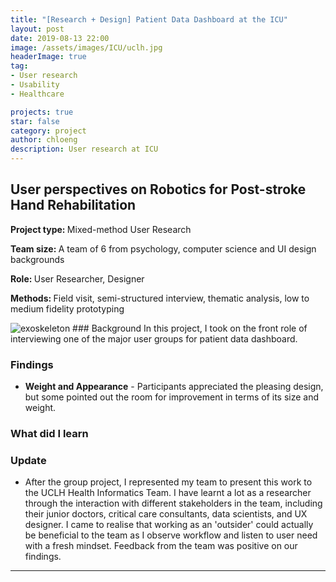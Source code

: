 ```yaml
---
title: "[Research + Design] Patient Data Dashboard at the ICU"
layout: post
date: 2019-08-13 22:00
image: /assets/images/ICU/uclh.jpg
headerImage: true
tag:
- User research
- Usability
- Healthcare

projects: true
star: false
category: project
author: chloeng
description: User research at ICU
---
```


## User perspectives on Robotics for Post-stroke Hand Rehabilitation
<b>Project type: </b> Mixed-method User Research

<b>Team size: </b> A team of 6 from psychology, computer science and UI design backgrounds

<b>Role: </b> User Researcher, Designer

<b>Methods: </b> Field visit, semi-structured interview, thematic analysis, low to medium fidelity prototyping

<img alt="exoskeleton" src="https://chloenhy.github.io/assets/images/ICU/uclh1.jpg" />
### Background
In this project, I took on the front role of interviewing one of the major user groups for patient data dashboard.

### Findings
* <b>Weight and Appearance</b> - Participants appreciated the pleasing design, but some pointed out the room for improvement in terms of its size and weight.

### What did I learn


### Update
* After the group project, I represented my team to present this work to the UCLH Health Informatics Team. I have learnt a lot as a researcher through the interaction with different stakeholders in the team, including their junior doctors, critical care consultants, data scientists, and UX designer. I came to realise that working as an 'outsider' could actually be beneficial to the team as I observe workflow and listen to user need with a fresh mindset. Feedback from the team was positive on our findings.


---
